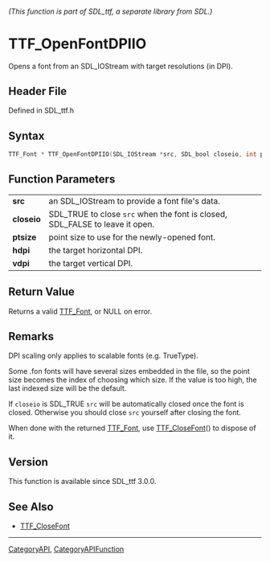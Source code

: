 ###### (This function is part of SDL_ttf, a separate library from SDL.)
# TTF_OpenFontDPIIO

Opens a font from an SDL_IOStream with target resolutions (in DPI).

## Header File

Defined in SDL_ttf.h

## Syntax

```c
TTF_Font * TTF_OpenFontDPIIO(SDL_IOStream *src, SDL_bool closeio, int ptsize, unsigned int hdpi, unsigned int vdpi);

```

## Function Parameters

|                 |                                                                              |
| --------------- | ---------------------------------------------------------------------------- |
| **src**         | an SDL_IOStream to provide a font file's data.                               |
| **closeio**     | SDL_TRUE to close `src` when the font is closed, SDL_FALSE to leave it open. |
| **ptsize**      | point size to use for the newly-opened font.                                 |
| **hdpi**        | the target horizontal DPI.                                                   |
| **vdpi**        | the target vertical DPI.                                                     |

## Return Value

Returns a valid [TTF_Font](TTF_Font), or NULL on error.

## Remarks

DPI scaling only applies to scalable fonts (e.g. TrueType).

Some .fon fonts will have several sizes embedded in the file, so the point
size becomes the index of choosing which size. If the value is too high,
the last indexed size will be the default.

If `closeio` is SDL_TRUE `src` will be automatically closed once the font
is closed. Otherwise you should close `src` yourself after closing the
font.

When done with the returned [TTF_Font](TTF_Font), use
[TTF_CloseFont](TTF_CloseFont)() to dispose of it.

## Version

This function is available since SDL_ttf 3.0.0.

## See Also

* [TTF_CloseFont](TTF_CloseFont)

----
[CategoryAPI](CategoryAPI), [CategoryAPIFunction](CategoryAPIFunction)

